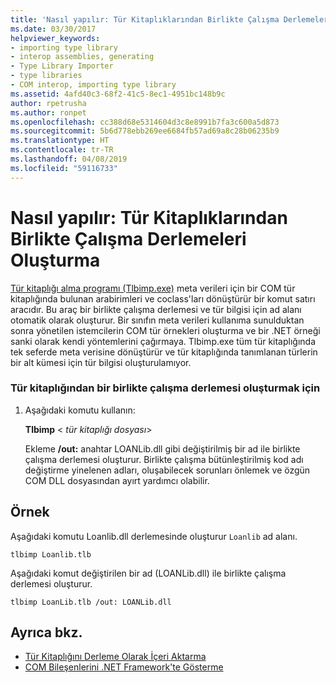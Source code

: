 ```yaml
---
title: 'Nasıl yapılır: Tür Kitaplıklarından Birlikte Çalışma Derlemeleri Oluşturma'
ms.date: 03/30/2017
helpviewer_keywords:
- importing type library
- interop assemblies, generating
- Type Library Importer
- type libraries
- COM interop, importing type library
ms.assetid: 4afd40c3-68f2-41c5-8ec1-4951bc148b9c
author: rpetrusha
ms.author: ronpet
ms.openlocfilehash: cc388d68e5314604d3c8e8991b7fa3c600a5d873
ms.sourcegitcommit: 5b6d778ebb269ee6684fb57ad69a8c28b06235b9
ms.translationtype: HT
ms.contentlocale: tr-TR
ms.lasthandoff: 04/08/2019
ms.locfileid: "59116733"
---
```

# <a name="how-to-generate-interop-assemblies-from-type-libraries"></a>Nasıl yapılır: Tür Kitaplıklarından Birlikte Çalışma Derlemeleri Oluşturma
[Tür kitaplığı alma programı (Tlbimp.exe)](../../../docs/framework/tools/tlbimp-exe-type-library-importer.md) meta verileri için bir COM tür kitaplığında bulunan arabirimleri ve coclass'ları dönüştürür bir komut satırı aracıdır. Bu araç bir birlikte çalışma derlemesi ve tür bilgisi için ad alanı otomatik olarak oluşturur. Bir sınıfın meta verileri kullanıma sunulduktan sonra yönetilen istemcilerin COM tür örnekleri oluşturma ve bir .NET örneği sanki olarak kendi yöntemlerini çağırmaya. Tlbimp.exe tüm tür kitaplığında tek seferde meta verisine dönüştürür ve tür kitaplığında tanımlanan türlerin bir alt kümesi için tür bilgisi oluşturulamıyor.  
  
### <a name="to-generate-an-interop-assembly-from-a-type-library"></a>Tür kitaplığından bir birlikte çalışma derlemesi oluşturmak için  
  
1.  Aşağıdaki komutu kullanın:  
  
     **Tlbimp** \< *tür kitaplığı dosyası*>  
  
     Ekleme **/out:** anahtar LOANLib.dll gibi değiştirilmiş bir ad ile birlikte çalışma derlemesi oluşturur. Birlikte çalışma bütünleştirilmiş kod adı değiştirme yinelenen adları, oluşabilecek sorunları önlemek ve özgün COM DLL dosyasından ayırt yardımcı olabilir.  
  
## <a name="example"></a>Örnek  
 Aşağıdaki komutu Loanlib.dll derlemesinde oluşturur `Loanlib` ad alanı.  
  
```  
tlbimp Loanlib.tlb  
```  
  
 Aşağıdaki komut değiştirilen bir ad (LOANLib.dll) ile birlikte çalışma derlemesi oluşturur.  
  
```  
tlbimp LoanLib.tlb /out: LOANLib.dll  
```  
  
## <a name="see-also"></a>Ayrıca bkz.

- [Tür Kitaplığını Derleme Olarak İçeri Aktarma](../../../docs/framework/interop/importing-a-type-library-as-an-assembly.md)
- [COM Bileşenlerini .NET Framework'te Gösterme](../../../docs/framework/interop/exposing-com-components.md)
